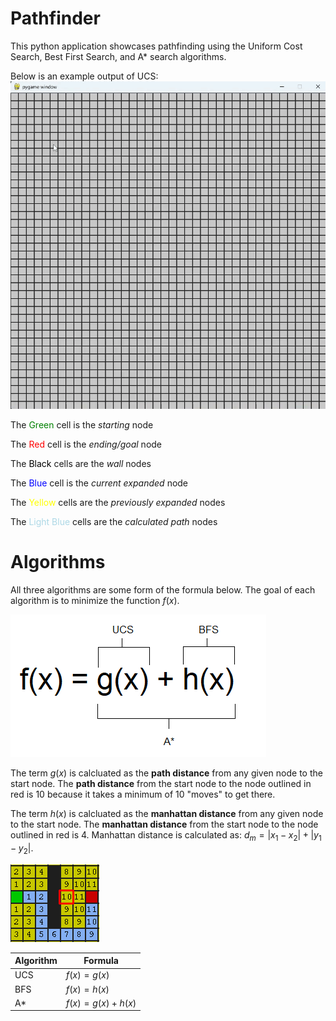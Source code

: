 # Pathfinder
This python application showcases pathfinding using the Uniform Cost Search, Best First Search, and A* search algorithms.

Below is an example output of UCS:
![](/images/default.gif)

The <font color="green">Green</font> cell is the *starting* node

The <font color="red">Red</font> cell is the *ending/goal* node

The <font color="black">Black</font> cells are the *wall* nodes

The <font color="blue">Blue</font> cell is the *current expanded* node

The <font color="yellow">Yellow</font> cells are the *previously expanded* nodes

The <font color="lightblue">Light Blue</font> cells are the *calculated path* nodes


# Algorithms
All three algorithms are some form of the formula below. The goal of each algorithm is to minimize the function $f(x)$.

![](/images/formula.png)

The term $g(x)$ is calcluated as the **path distance** from any given node to the start node. The **path distance** from the start node to the node outlined in red is 10 because it takes a minimum of 10 "moves" to get there.

The term $h(x)$ is calcluated as the **manhattan distance** from any given node to the start node. The **manhattan distance** from the start node to the node outlined in red is 4. Manhattan distance is calculated as: $d_m = |x_1-x_2| + |y_1-y_2|$.

![](/images/distance.png)

|Algorithm|Formula|
|------|------|
|UCS|$f(x) = g(x)$|
|BFS|$f(x) = h(x)$|
|A*|$f(x) = g(x) + h(x)$|